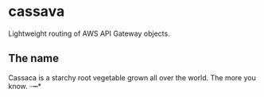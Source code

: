 # cassava
Lightweight routing of AWS API Gateway objects.

## The name

Cassaca is a starchy root vegetable grown all over the world.  The more you know.  ┈┅*
